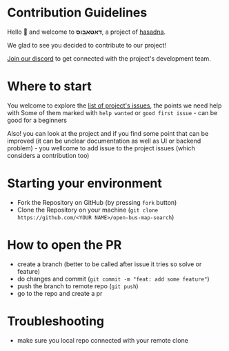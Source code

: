 # Contribution Guidelines

Hello :wave: and welcome to **דאטאבוס**, a project of [hasadna](https://open-bus-map-search.hasadna.org.il).

We glad to see you decided to contribute to our project!

[Join our discord](https://discord.gg/D7926WTY) to get connected with the project's development team.

# Where to start

You welcome to explore the [list of project's issues](https://github.com/hasadna/open-bus-map-search/issues), the points we need help with
Some of them marked with `help wanted` or `good first issue` - can be good for a beginners

Also! you can look at the project and if you find some point that can be improved (it can be unclear documentation as well as UI or backend problem) - you wellcome to add issue to the project issues (which considers a contribution too)

# Starting your environment

- Fork the Repository on GitHub (by pressing `fork` button)
- Clone the Repository on your machine (`git clone https://github.com/<YOUR NAME>/open-bus-map-search`)

# How to open the PR

- create a branch (better to be called after issue it tries so solve or feature)
- do changes and commit (`git commit -m "feat: add some feature"`)
- push the branch to remote repo (`git push`)
- go to the repo and create a pr

# Troubleshooting

- make sure you local repo connected with your remote clone
